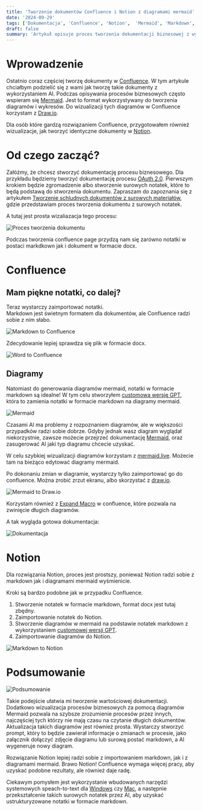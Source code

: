 ```yaml
---
title: 'Tworzenie dokumentów Confluence i Notion z diagramami mermaid'
date: '2024-09-29'
tags: ['Dokumentacja', 'Confluence', 'Notion',  'Mermaid', 'Markdown', 'Draw.io', 'AI', "ChatGPT"]
draft: false
summary: 'Artykuł opisuje proces tworzenia dokumentacji biznesowej z wykorzystaniem narzędzi takich jak Confluence, Notion oraz AI. Przedstawiono kroki od surowych notatek po profesjonalną dokumentację, w tym integrację diagramów za pomocą Mermaid. Notion lepiej radzi sobie z markdown i diagramami, podczas gdy Confluence wymaga więcej pracy, ale osiąga podobne rezultaty.'
---
```


# Wprowadzenie

Ostatnio coraz częściej tworzę dokumenty w [Confluence](https://www.atlassian.com/software/confluence/resources/guides/get-started/overview#key-terms). W tym artykule chciałbym podzielić się z wami jak tworzę takie dokumenty z wykorzystaniem AI. Podczas opisywania procesów biznesowych często wspieram się [Mermaid](https://mermaid.js.org/intro/). Jest to format wykorzystywany do tworzenia diagramów i wykresów. Do wizualizacji tych diagramów w Confluence korzystam z [Draw.io](https://www.drawio.com/).

Dla osób które gardzą rozwiązaniem Confluence, przygotowałem również wizualizacje, jak tworzyć identyczne dokumenty w [Notion](https://www.notion.so/).

# Od czego zacząć?

Załóżmy, że chcesz stworzyć dokumentację procesu biznesowego. Dla przykładu będziemy tworzyć dokumentację procesu [OAuth 2.0](https://oauth.net/2/).
Pierwszym krokiem będzie zgromadzenie albo stworzenie surowych notatek, które to będą podstawą do stworzenia dokumentu. Zapraszam do zapoznania się z artykułem [Tworzenie schludnych dokumentów z surowych materiałów](https://aidlazabieganych.pl/blog/tworzenie-dokumentu-z-surowych-notatek), gdzie przedstawiam proces tworzenia dokumentu z surowych notatek. 

A tutaj jest prosta wizaliazacja tego procesu:

![Proces tworzenia dokumentu](/blog/tworzenie-confluence-page-z-diagramami/surowe-notki.jpg?style=centerme)

Podczas tworzenia confluence page przydzą nam się zarówno notatki w postaci markdkown jak i dokument w formacie docx.

# Confluence

## Mam piękne notatki, co dalej?

Teraz wystarczy zaimportować notatki.  
Markdown jest świetnym formatem dla dokumentów, ale Confluence radzi sobie z nim słabo.

![Markdown to Confluence](/blog/tworzenie-confluence-page-z-diagramami/markdown-to-confluence.jpg?style=centerme)

Zdecydowanie lepiej sprawdza się plik w formacie docx.

![Word to Confluence](/blog/tworzenie-confluence-page-z-diagramami/word-na-confluence.gif)

## Diagramy

Natomiast do generowania diagramów mermaid, notatki w formacie markdown są idealne! W tym celu stworzyłem [customową wersję GPT](https://chatgpt.com/g/g-ttYhjLnw0-markdown-to-mermaid-converter), która to zamienia notatki w formacie markdown na diagramy mermaid. 

![Mermaid](/blog/tworzenie-confluence-page-z-diagramami/markdown-na-mermaid.gif?style=centerme)

Czasami AI ma problemy z rozpoznaniem diagramów, ale w większości przypadków radzi sobie dobrze. Gdyby jednak wasz diagram wyglądał niekorzystnie, zawsze możecie przejrzeć dokumentację [Mermaid](https://mermaid.js.org/syntax/flowchart.html), oraz zasugerować AI jaki typ diagramu chcecie uzyskać.

W celu szybkiej wizualizacji diagramów korzystam z [mermaid.live](https://mermaid.live/edit#pako:eNp1U7tuwzAM_BVBc_oDHgKkSYcCGYI8OhReCJmxhdqSq0fTNMi_l7b8jB1PJnnHO1LSjQudII-4xW-PSuBGQmqgiBWjrwTjpJAlKMdOFs00-2r0ZbawziUqN82vvMsOaH7QMLB1pI38Aye1YiE_5ezRam8E9rw201ECqfL4slw2piL2phzhT_ttKDd5QgR3EdFVQs1odNt4DZVhkz0m0qBwzOmB-4B-7NvXo7bteMZA6GHEOdUqO4OWhNlWp1KxHaQ4GmnYOEy1NpgQQUJuGdAUrQzGcyLdNO_WenzY-5quwLMNddNfpMue8rqtjXz-igxUOqfGztqwlRBoLTvqL1SzplsPjecRfKQ6viD96jfgoDE-IY85A7UPyGUCDgO43m19TapmD7rh6DbSljlcW1VsoXzBCzQFyITe162ixtxlWGDMI_pN8Aw-dzGP1Z2g4J0-XJXgkTMeF9yXlYnmObZJeg6fWlN4pmOn2GifZk10_wf0Z1Mj). Możecie tam na bieżąco edytować diagramy mermaid. 

Po dokonaniu zmian w diagramie, wystarczy tylko zaimportować go do confluence. Można zrobić zrzut ekranu, albo skorzystać z [draw.io](https://www.drawio.com/). 

![Mermaid to Draw.io](/blog/tworzenie-confluence-page-z-diagramami/mermaid-na-confluence.gif)

Korzystam również z [Expand Macro](https://confluence.atlassian.com/doc/expand-macro-223222352.html) w confluence, które pozwala na zwinięcie długich diagramów.

A tak wygląda gotowa dokumentacja:

![Dokumentacja](/blog/tworzenie-confluence-page-z-diagramami/rezultat.gif?style=centerme)

# Notion

Dla rozwiązania Notion, proces jest prostszy, ponieważ Notion radzi sobie z markdown jak i diagramami mermaid wyśmienicie.

Kroki są bardzo podobne jak w przypadku Confluence.
1. Stworzenie notatek w formacie markdown, format docx jest tutaj zbędny.
2. Zaimportowanie notatek do Notion.
3. Stworzenie diagramów w mermaid na podstawie notatek markdown z wykorzystaniem [customowej wersji GPT](https://chatgpt.com/g/g-ttYhjLnw0-markdown-to-mermaid-converter).
4. Zaimportowanie diagramów do Notion.

![Markdown to Notion](/blog/tworzenie-confluence-page-z-diagramami/notion.gif?style=centerme)


# Podsumowanie

![Podsumowanie](/blog/tworzenie-confluence-page-z-diagramami/podsumowanie.jpg?style=centerme)

Takie podejście ułatwia mi tworzenie wartościowej dokumentacji. Dodatkowo wizualizacja procesów biznesowych za pomocą diagramów Mermaid pozwala na szybsze zrozumienie procesów przez innych, najczęściej tych którzy nie mają czasu na czytanie długich dokumentów. Aktualizacja takich diagramów jest również prosta. Wystarczy stworzyć prompt, który to będzie zawierał informacje o zmianach w procesie, jako załącznik dołączyć zdjęcie diagramu lub surową postać markdown, a AI wygeneruje nowy diagram.

Rozwiązanie Notion lepiej radzi sobie z importowaniem markdown, jak i z diagramami mermaid. Brawo Notion! Confluence wymaga więcej pracy, aby uzyskać podobne rezultaty, ale również daje radę.

Ciekawym pomysłem jest wykorzystanie wbudowanych narzędzi systemowych speach-to-text dla [Windows](https://support.microsoft.com/en-us/windows/use-voice-typing-to-talk-instead-of-type-on-your-pc-fec94565-c4bd-329d-e59a-af033fa5689f) czy [Mac](https://support.apple.com/guide/mac-help/use-dictation-mh40584/mac), a następnie przekształcenie takich surowych notatek przez AI, aby uzyskać ustrukturyzowane notatki w formacie markdown. 
